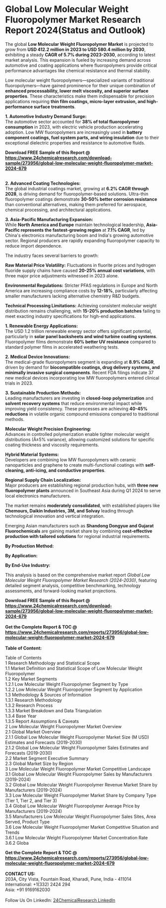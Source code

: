 <h1>Global Low Molecular Weight Fluoropolymer Market Research Report 2024(Status and Outlook)</h1><p>The global <strong>Low Molecular Weight Fluoropolymer Market</strong> is projected to grow from <strong>USD 412.2 million in 2023 to USD 580.4 million by 2030</strong>, exhibiting a steady <strong>CAGR of 5.7% during 2023-2030</strong>, according to latest market analysis. This expansion is fueled by increasing demand across automotive and coating applications where fluoropolymers provide critical performance advantages like chemical resistance and thermal stability.</p><p>Low molecular weight fluoropolymers—specialized variants of traditional fluoropolymers—have gained prominence for their unique combination of <strong>enhanced processability, lower melt viscosity, and superior surface properties</strong>. These characteristics make them indispensable for precision applications requiring <strong>thin film coatings, micro-layer extrusion, and high-performance surface treatments</strong>.</p><p><strong>1. Automotive Industry Demand Surge:</strong><br>
The automotive sector accounted for <strong>38% of total fluoropolymer consumption</strong> in 2023, with electric vehicle production accelerating adoption. Low MW fluoropolymers are increasingly used in <strong>battery component coatings, fuel system parts, and wiring insulation</strong> due to their exceptional dielectric properties and resistance to automotive fluids.</p><div><b>Download FREE Sample of this Report @ 
            <a href="https://www.24chemicalresearch.com/download-sample/273956/global-low-molecular-weight-fluoropolymer-market-2024-679">
            https://www.24chemicalresearch.com/download-sample/273956/global-low-molecular-weight-fluoropolymer-market-2024-679</a></b></div><br><p><strong>2. Advanced Coating Technologies:</strong><br>
The global industrial coatings market, growing at <strong>6.2% CAGR through 2028</strong>, is driving demand for fluoropolymer-based solutions. Ultra-thin fluoropolymer coatings demonstrate <strong>30-50% better corrosion resistance</strong> than conventional alternatives, making them preferred for aerospace, chemical processing, and architectural applications.</p><p><strong>3. Asia-Pacific Manufacturing Expansion:</strong><br>
While <strong>North America and Europe</strong> maintain technological leadership, <strong>Asia-Pacific represents the fastest-growing region</strong> at <strong>7.1% CAGR</strong>, led by China's electronics manufacturing boom and India's growing automotive sector. Regional producers are rapidly expanding fluoropolymer capacity to reduce import dependence.</p><p>The industry faces several barriers to growth:</p><p><strong>Raw Material Price Volatility:</strong> Fluctuations in fluorite prices and hydrogen fluoride supply chains have caused <strong>20-25% annual cost variations</strong>, with three major price adjustments witnessed in 2023 alone.</p><p><strong>Environmental Regulations:</strong> Stricter PFAS regulations in Europe and North America are increasing compliance costs by <strong>12-18%</strong>, particularly affecting smaller manufacturers lacking alternative chemistry R&amp;D budgets.</p><p><strong>Technical Processing Limitations:</strong> Achieving consistent molecular weight distribution remains challenging, with <strong>15-20% production batches</strong> failing to meet exacting industry specifications for high-end applications.</p><p><strong>1. Renewable Energy Applications:</strong><br>
The USD 1.2 trillion renewable energy sector offers significant potential, particularly in <strong>solar panel backsheets and wind turbine coating systems</strong>. Fluoropolymer films demonstrate <strong>60% better UV resistance</strong> compared to standard polymer films in accelerated weathering tests.</p><p><strong>2. Medical Device Innovations:</strong><br>
The medical-grade fluoropolymers segment is expanding at <strong>8.9% CAGR</strong>, driven by demand for <strong>biocompatible coatings, drug delivery systems, and minimally invasive surgical components</strong>. Recent FDA filings indicate 37 new medical devices incorporating low MW fluoropolymers entered clinical trials in 2023.</p><p><strong>3. Sustainable Production Methods:</strong><br>
Leading manufacturers are investing in <strong>closed-loop polymerization</strong> and <strong>solvent recovery systems</strong> that reduce environmental impact while improving yield consistency. These processes are achieving <strong>40-45% reductions</strong> in volatile organic compound emissions compared to traditional methods.</p><p><strong>Molecular Weight Precision Engineering:</strong><br>
	Advances in controlled polymerization enable tighter molecular weight distributions (Â±5% variance), allowing customized solutions for specific coating thickness and viscosity requirements.</p><p><strong>Hybrid Material Systems:</strong><br>
	Developers are combining low MW fluoropolymers with ceramic nanoparticles and graphene to create multi-functional coatings with <strong>self-cleaning, anti-icing, and conductive properties</strong>.</p><p><strong>Regional Supply Chain Localization:</strong><br>
	Major producers are establishing regional production hubs, with <strong>three new fluoropolymer plants</strong> announced in Southeast Asia during Q1 2024 to serve local electronics manufacturers.</p><p>The market remains <strong>moderately consolidated</strong>, with established players like <strong>Chemours, Daikin Industries, 3M, and Solvay</strong> leading through technological innovation and vertical integration.</p><p>Emerging Asian manufacturers such as <strong>Shandong Dongyue and Gujarat Fluorochemicals</strong> are gaining market share by combining <strong>cost-effective production with tailored solutions</strong> for regional industrial requirements.</p><p><strong>By Production Method:</strong></p><p><strong>By Application:</strong></p><p><strong>By End-Use Industry:</strong></p><p>This analysis is based on the comprehensive market report <em>Global Low Molecular Weight Fluoropolymer Market Research (2024-2030)</em>, featuring detailed segment analysis, competitive benchmarking, technology assessments, and forward-looking market projections.</p><div><b>Download FREE Sample of this Report @ 
            <a href="https://www.24chemicalresearch.com/download-sample/273956/global-low-molecular-weight-fluoropolymer-market-2024-679">
            https://www.24chemicalresearch.com/download-sample/273956/global-low-molecular-weight-fluoropolymer-market-2024-679</a></b></div><br><div><b>Get the Complete Report & TOC @ 
            <a href="https://www.24chemicalresearch.com/reports/273956/global-low-molecular-weight-fluoropolymer-market-2024-679">
            https://www.24chemicalresearch.com/reports/273956/global-low-molecular-weight-fluoropolymer-market-2024-679</a></b></div><br>
            <b>Table of Content:</b><p>Table of Contents<br />
1 Research Methodology and Statistical Scope<br />
1.1 Market Definition and Statistical Scope of Low Molecular Weight Fluoropolymer<br />
1.2 Key Market Segments<br />
1.2.1 Low Molecular Weight Fluoropolymer Segment by Type<br />
1.2.2 Low Molecular Weight Fluoropolymer Segment by Application<br />
1.3 Methodology & Sources of Information<br />
1.3.1 Research Methodology<br />
1.3.2 Research Process<br />
1.3.3 Market Breakdown and Data Triangulation<br />
1.3.4 Base Year<br />
1.3.5 Report Assumptions & Caveats<br />
2 Low Molecular Weight Fluoropolymer Market Overview<br />
2.1 Global Market Overview<br />
2.1.1 Global Low Molecular Weight Fluoropolymer Market Size (M USD) Estimates and Forecasts (2019-2030)<br />
2.1.2 Global Low Molecular Weight Fluoropolymer Sales Estimates and Forecasts (2019-2030)<br />
2.2 Market Segment Executive Summary<br />
2.3 Global Market Size by Region<br />
3 Low Molecular Weight Fluoropolymer Market Competitive Landscape<br />
3.1 Global Low Molecular Weight Fluoropolymer Sales by Manufacturers (2019-2024)<br />
3.2 Global Low Molecular Weight Fluoropolymer Revenue Market Share by Manufacturers (2019-2024)<br />
3.3 Low Molecular Weight Fluoropolymer Market Share by Company Type (Tier 1, Tier 2, and Tier 3)<br />
3.4 Global Low Molecular Weight Fluoropolymer Average Price by Manufacturers (2019-2024)<br />
3.5 Manufacturers Low Molecular Weight Fluoropolymer Sales Sites, Area Served, Product Type<br />
3.6 Low Molecular Weight Fluoropolymer Market Competitive Situation and Trends<br />
3.6.1 Low Molecular Weight Fluoropolymer Market Concentration Rate<br />
3.6.2 Globa</p><div><b>Get the Complete Report & TOC @ 
            <a href="https://www.24chemicalresearch.com/reports/273956/global-low-molecular-weight-fluoropolymer-market-2024-679">
            https://www.24chemicalresearch.com/reports/273956/global-low-molecular-weight-fluoropolymer-market-2024-679</a></b></div><br><b>CONTACT US:</b><br>
            203A, City Vista, Fountain Road, Kharadi, Pune, India - 411014<br>
            International: +1(332) 2424 294<br>
            Asia: +91 9169162030 <br><br>
            Follow Us On LinkedIn: <a href="https://www.linkedin.com/company/24chemicalresearch/">24ChemicalResearch LinkedIn</a>